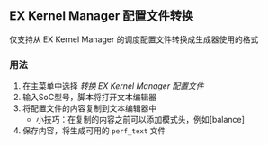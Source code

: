 ## EX Kernel Manager 配置文件转换
仅支持从 EX Kernel Manager 的调度配置文件转换成生成器使用的格式

### 用法
1. 在主菜单中选择 *转换 EX Kernel Manager 配置文件*
2. 输入SoC型号，脚本将打开文本编辑器
3. 将配置文件的内容复制到文本编辑器中
   - 小技巧：在复制的内容之前可以添加模式头，例如[balance]
4. 保存内容，将生成可用的 `perf_text` 文件
